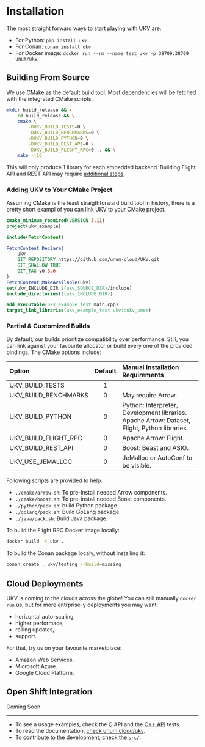 # Installation

The most straight forward ways to start playing with UKV are:

* For Python: `pip install ukv`
* For Conan: `conan install ukv`
* For Docker image: `docker run --rm --name test_ukv -p 38709:38709 unum/ukv`

## Building From Source

We use CMake as the default build tool.
Most dependencies will be fetched with the integrated CMake scripts.

```sh
mkdir build_release && \
    cd build_release && \
    cmake \
        -DUKV_BUILD_TESTS=0 \
        -DUKV_BUILD_BENCHMARKS=0 \
        -DUKV_BUILD_PYTHON=0 \
        -DUKV_BUILD_REST_API=0 \
        -DUKV_BUILD_FLIGHT_RPC=0 .. && \
    make -j16
```

This will only produce 1 library for each embedded backend.
Building Flight API and REST API may require [additional steps](#partial).

### Adding UKV to Your CMake Project

Assuming CMake is the least straigthforward build tool in history, there is a pretty short exampl of you can link UKV to your CMake project.

```cmake
cmake_minimum_required(VERSION 3.11)
project(ukv_example)

include(FetchContent)

FetchContent_Declare(
    ukv
    GIT_REPOSITORY https://github.com/unum-cloud/UKV.git
    GIT_SHALLOW TRUE
    GIT_TAG v0.3.0
)
FetchContent_MakeAvailable(ukv)
set(ukv_INCLUDE_DIR ${ukv_SOURCE_DIR}/include)
include_directories(${ukv_INCLUDE_DIR})

add_executable(ukv_example_test main.cpp)
target_link_libraries(ukv_example_test ukv::ukv_umem)
```

### Partial & Customized Builds

By default, our builds prioritize compatibility over performance.
Still, you can link against your favourite allocator or build every one of the provided bindings.
The CMake options include:

| Option               | Default | Manual Installation Requirements                                                             |
| :------------------- | :-----: | :------------------------------------------------------------------------------------------- |
| UKV_BUILD_TESTS      |    1    |                                                                                              |
| UKV_BUILD_BENCHMARKS |    0    | May require Arrow.                                                                           |
| UKV_BUILD_PYTHON     |    0    | Python: Interpreter, Development libraries. Apache Arrow: Dataset, Flight, Python libraries. |
| UKV_BUILD_FLIGHT_RPC |    0    | Apache Arrow: Flight.                                                                        |
| UKV_BUILD_REST_API   |    0    | Boost: Beast and ASIO.                                                                       |
| UKV_USE_JEMALLOC     |    0    | JeMalloc or AutoConf to be visible.                                                          |

Following scripts are provided to help:

* `./cmake/arrow.sh`: To pre-install needed Arrow components.
* `./cmake/boost.sh`: To pre-install needed Boost components.
* `./python/pack.sh`: build Python package.
* `./golang/pack.sh`: Build GoLang package.
* `./java/pack.sh`: Build Java package.

To build the Flight RPC Docker image locally:

```sh
docker build -t ukv .
```

To build the Conan package localy, without installing it:

```sh
conan create . ukv/testing --build=missing
```

## Cloud Deployments

UKV is coming to the clouds across the globe!
You can still manually `docker run` us, but for more entrprise-y deployments you may want:

* horizontal auto-scaling,
* higher performace,
* rolling updates,
* support.

For that, try us on your favourite marketplace:

* Amazon Web Services.
* Microsoft Azure.
* Google Cloud Platform.

## Open Shift Integration

Coming Soon.

---

* To see a usage examples, check the [C][c-example] API and the [C++ API](cpp-example) tests.
* To read the documentation, [check unum.cloud/ukv](https://unum.cloud/UKV).
* To contribute to the development, [check the `src/`](https://github.com/unum-cloud/UKV/blob/main/src).

[c-example]: https://github.com/unum-cloud/UKV/blob/main/tests/compilation.cpp
[cpp-example]: https://github.com/unum-cloud/UKV/blob/main/tests/compilation.cpp
